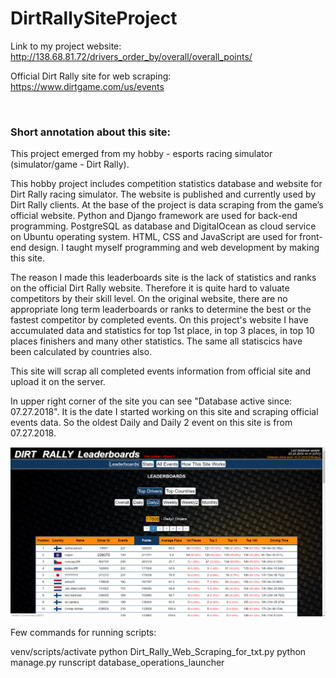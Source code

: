 # DirtRallySiteProject

Link to my project website: http://138.68.81.72/drivers_order_by/overall/overall_points/ 

Official Dirt Rally site for web scraping: https://www.dirtgame.com/us/events

<br>

### Short annotation about this site:

This project emerged from my hobby - esports racing simulator (simulator/game - Dirt Rally).

This hobby project includes competition statistics database and website for Dirt Rally racing simulator. The website is published and currently used by Dirt Rally clients. At the base of the project is data scraping from the game’s official website. Python and Django framework are used for back-end programming. PostgreSQL as database and DigitalOcean as cloud service on Ubuntu operating system. HTML, CSS and JavaScript are used for front-end design. I taught myself programming and web development by making this site.

The reason I made this leaderboards site is the lack of statistics and ranks on the official Dirt Rally website. Therefore it is quite hard to valuate competitors by their skill level. On the original website, there are no appropriate long term leaderboards or ranks to determine the best or the fastest competitor by completed events. On this project's website I have accumulated data and statistics for top 1st place, in top 3 places, in top 10 places finishers and many other statistics. The same all statiscics have been calculated by countries also.  

This site will scrap all completed events information from official site and upload it on the server.

In upper right corner of the site you can see "Database active since: 07.27.2018". It is the date I started working on this site
and scraping official events data. So the oldest Daily and Daily 2 event on this site is from 07.27.2018.


![Screenshot](Screenshot.png)




Few commands for running scripts:

venv/scripts/activate
python Dirt_Rally_Web_Scraping_for_txt.py
python manage.py runscript database_operations_launcher